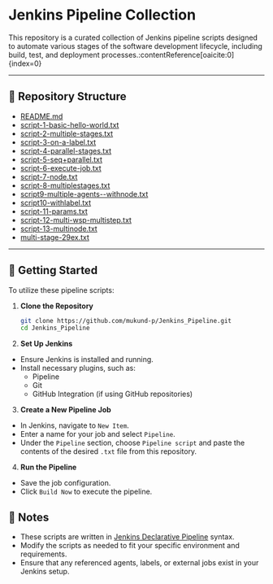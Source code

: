 # Jenkins Pipeline Collection

This repository is a curated collection of Jenkins pipeline scripts designed to automate various stages of the software development lifecycle, including build, test, and deployment processes.&#8203;:contentReference[oaicite:0]{index=0}

---

## 📁 Repository Structure

- [README.md](./README.md)
- [script-1-basic-hello-world.txt](./script-1-basic-hello-world.txt)
- [script-2-multiple-stages.txt](./script-2-multiple-stages.txt)
- [script-3-on-a-label.txt](./script-3-on-a-label.txt)
- [script-4-parallel-stages.txt](./script-4-parallel-stages.txt)
- [script-5-seq+parallel.txt](./script-5-seq+parallel.txt)
- [script-6-execute-job.txt](./script-6-execute-job.txt)
- [script-7-node.txt](./script-7-node.txt)
- [script-8-multiplestages.txt](./script-8-multiplestages.txt)
- [script9-multiple-agents--withnode.txt](./script9-multiple-agents--withnode.txt)
- [script10-withlabel.txt](./script10-withlabel.txt)
- [script-11-params.txt](./script-11-params.txt)
- [script-12-multi-wsp-multistep.txt](./script-12-multi-wsp-multistep.txt)
- [script-13-multinode.txt](./script-13-multinode.txt)
- [multi-stage-29ex.txt](./multi-stage-29ex.txt)


---

## 🚀 Getting Started

To utilize these pipeline scripts:

1. **Clone the Repository**

   ```bash
   git clone https://github.com/mukund-p/Jenkins_Pipeline.git
   cd Jenkins_Pipeline
   ```
2. **Set Up Jenkins**

- Ensure Jenkins is installed and running.
- Install necessary plugins, such as:
  - Pipeline
  - Git
  - GitHub Integration (if using GitHub repositories)

3. **Create a New Pipeline Job**

- In Jenkins, navigate to `New Item`.
- Enter a name for your job and select `Pipeline`.
- Under the `Pipeline` section, choose `Pipeline script` and paste the contents of the desired `.txt` file from this repository.

4. **Run the Pipeline**

- Save the job configuration.
- Click `Build Now` to execute the pipeline.

## 📝 Notes
- These scripts are written in [Jenkins Declarative Pipeline](https://www.jenkins.io/doc/book/pipeline/syntax/) syntax.
- Modify the scripts as needed to fit your specific environment and requirements.
- Ensure that any referenced agents, labels, or external jobs exist in your Jenkins setup.
